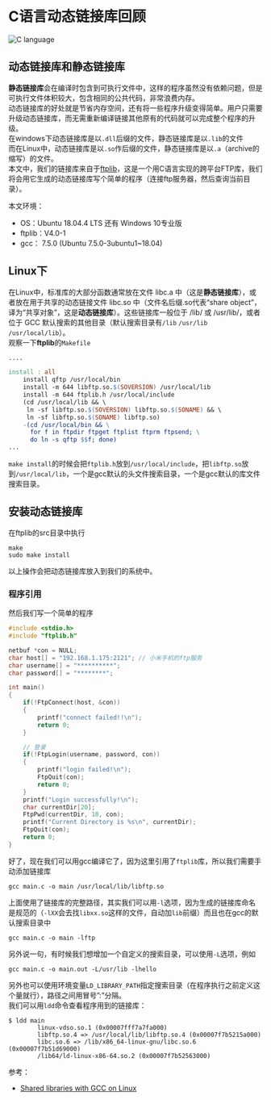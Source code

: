 # C语言动态链接库回顾

![C language](https://s1.ax1x.com/2020/05/09/YMO4bV.jpg)

## 动态链接库和静态链接库
**静态链接库**会在编译时包含到可执行文件中，这样的程序虽然没有依赖问题，但是可执行文件体积较大，包含相同的公共代码，非常浪费内存。  
动态链接库的好处就是节省内存空间，还有将一些程序升级变得简单。用户只需要升级动态链接库，而无需重新编译链接其他原有的代码就可以完成整个程序的升级。  
在windows下动态链接库是以`.dll`后缀的文件，静态链接库是以`.lib`的文件  
而在Linux中，动态链接库是以`.so`作后缀的文件，静态链接库是以`.a`（archive的缩写）的文件。  
本文中，我们的链接库来自于[ftplib](https://nbpfaus.net/~pfau/ftplib/)，这是一个用C语言实现的跨平台FTP库，我们将会用它生成的动态链接库写个简单的程序（连接ftp服务器，然后查询当前目录）。


<!-- more -->

本文环境：
* OS：Ubuntu 18.04.4 LTS 还有 Windows 10专业版
* ftplib：V4.0-1
* gcc： 7.5.0 (Ubuntu 7.5.0-3ubuntu1~18.04)


## Linux下
在Linux中，标准库的大部分函数通常放在文件 libc.a 中（这是**静态链接库**），或者放在用于共享的动态链接文件 libc.so 中（文件名后缀.so代表“share object”，译为“共享对象”，这是**动态链接库**）。这些链接库一般位于 /lib/ 或 /usr/lib/，或者位于 GCC 默认搜索的其他目录（默认搜索目录有`/lib` `/usr/lib` `/usr/local/lib`）。  
观察一下**ftplib**的`Makefile`
```makefile
....

install : all
	install qftp /usr/local/bin
	install -m 644 libftp.so.$(SOVERSION) /usr/local/lib
	install -m 644 ftplib.h /usr/local/include
	(cd /usr/local/lib && \
	 ln -sf libftp.so.$(SOVERSION) libftp.so.$(SONAME) && \
	 ln -sf libftp.so.$(SONAME) libftp.so)
	-(cd /usr/local/bin && \
	  for f in ftpdir ftpget ftplist ftprm ftpsend; \
	  do ln -s qftp $$f; done)
...
```
`make install`的时候会把`ftplib.h`放到`/usr/local/include`，把`libftp.so`放到`/usr/local/lib`，一个是gcc默认的头文件搜索目录，一个是gcc默认的库文件搜索目录。 

## 安装动态链接库

在ftplib的src目录中执行
```shell
make
sudo make install
```
以上操作会把动态链接库放入到我们的系统中。  


### 程序引用
然后我们写一个简单的程序
```C
#include <stdio.h>
#include "ftplib.h"

netbuf *con = NULL;
char host[] = "192.168.1.175:2121"; // 小米手机的ftp服务
char username[] = "**********";
char password[] = "********";

int main()
{
    if(!FtpConnect(host, &con))
    {
        printf("connect failed!!\n");
        return 0;
    }

    // 登录
    if(!FtpLogin(username, password, con))
    {
        printf("login failed!\n");
        FtpQuit(con);
        return 0;
    }
    printf("Login successfully!\n");
    char currentDir[20];
    FtpPwd(currentDir, 10, con);
    printf("Current Directory is %s\n", currentDir);
    FtpQuit(con);
    return 0;
}
```
好了，现在我们可以用gcc编译它了，因为这里引用了`ftplib`库，所以我们需要手动添加链接库
```
gcc main.c -o main /usr/local/lib/libftp.so
```
上面使用了链接库的完整路径，其实我们可以用`-l`选项，因为生成的链接库命名是规范的（`-lXX`会去找`libxx.so`这样的文件，自动加`lib`前缀）而且也在gcc的默认搜索目录中
```
gcc main.c -o main -lftp
```
另外说一句，有时候我们想增加一个自定义的搜索目录，可以使用`-L`选项，例如
```
gcc main.c -o main.out -L/usr/lib -lhello
```
另外也可以使用环境变量`LD_LIBRARY_PATH`指定搜索目录（在程序执行之前定义这个量就行），路径之间用冒号”:”分隔。  
我们可以用`ldd`命令查看程序用到的链接库：
```
$ ldd main
        linux-vdso.so.1 (0x00007fff7a7fa000)
        libftp.so.4 => /usr/local/lib/libftp.so.4 (0x00007f7b5215a000)
        libc.so.6 => /lib/x86_64-linux-gnu/libc.so.6 (0x00007f7b51d69000)
        /lib64/ld-linux-x86-64.so.2 (0x00007f7b52563000)
```








参考：
* [Shared libraries with GCC on Linux](https://www.cprogramming.com/tutorial/shared-libraries-linux-gcc.html)
